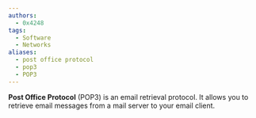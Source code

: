 ```yaml
---
authors: 
  - 0x4248
tags:
  - Software
  - Networks
aliases:
  - post office protocol
  - pop3
  - POP3
---
```

**Post Office Protocol** (POP3) is an email retrieval protocol. It allows you to retrieve email messages from a mail server to your email client.